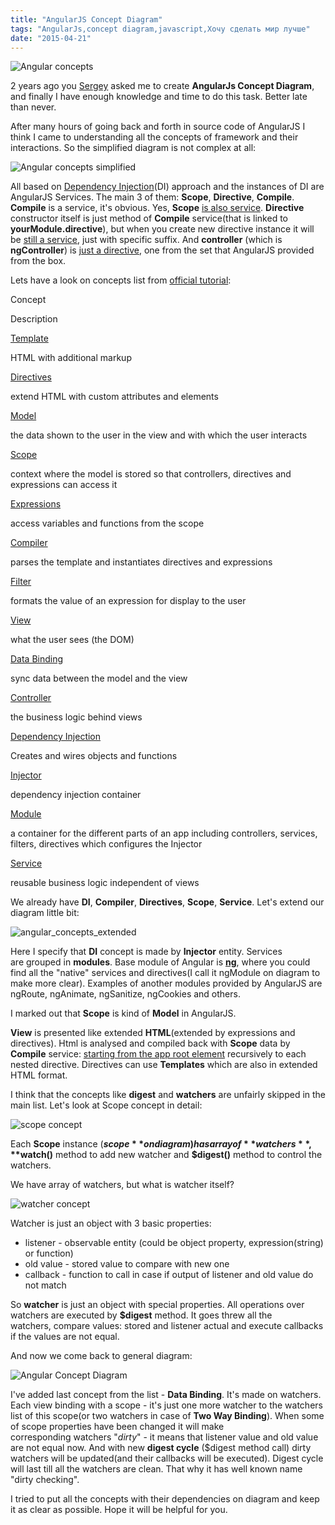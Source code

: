 ```yaml
---
title: "AngularJS Concept Diagram"
tags: "AngularJs,concept diagram,javascript,Хочу сделать мир лучше"
date: "2015-04-21"
---
```


![Angular concepts](images/8A1копирование.png)

2 years ago you [Sergey](http://www.ilinsky.com/ "http://www.ilinsky.com/") asked me to create **AngularJs Concept Diagram**, and finally I have enough knowledge and time to do this task. Better late than never.

After many hours of going back and forth in source code of AngularJS I think I came to understanding all the concepts of framework and their interactions. So the simplified diagram is not complex at all:

![Angular concepts simplified](images/page11.png)

All based on [Dependency Injection](http://en.wikipedia.org/wiki/Dependency_injection "wiki")(DI) approach and the instances of DI are AngularJS Services. The main 3 of them: **Scope**, **Directive**, **Compile**. **Compile** is a service, it's obvious. Yes, **Scope** [is also service](https://github.com/angular/angular.js/blob/master/src/ng/rootScope.js#L70 "github"). **Directive** constructor itself is just method of **Compile** service(that is linked to **yourModule.directive**), but when you create new directive instance it will be [still a service](https://github.com/angular/angular.js/blob/master/src/ng/compile.js#L829 "github"), just with specific suffix. And **controller** (which is **ngController**) is [just a directive](https://github.com/angular/angular.js/blob/master/src/ng/directive/ngController.js#L229 "github.com"), one from the set that AngularJS provided from the box.

Lets have a look on concepts list from [official tutorial](https://docs.angularjs.org/guide/concepts):

Concept

Description

[Template](https://docs.angularjs.org/guide/concepts#template)

HTML with additional markup

[Directives](https://docs.angularjs.org/guide/concepts#directive)

extend HTML with custom attributes and elements

[Model](https://docs.angularjs.org/guide/concepts#model)

the data shown to the user in the view and with which the user interacts

[Scope](https://docs.angularjs.org/guide/concepts#scope)

context where the model is stored so that controllers, directives and expressions can access it

[Expressions](https://docs.angularjs.org/guide/concepts#expression)

access variables and functions from the scope

[Compiler](https://docs.angularjs.org/guide/concepts#compiler)

parses the template and instantiates directives and expressions

[Filter](https://docs.angularjs.org/guide/concepts#filter)

formats the value of an expression for display to the user

[View](https://docs.angularjs.org/guide/concepts#view)

what the user sees (the DOM)

[Data Binding](https://docs.angularjs.org/guide/concepts#databinding)

sync data between the model and the view

[Controller](https://docs.angularjs.org/guide/concepts#controller)

the business logic behind views

[Dependency Injection](https://docs.angularjs.org/guide/concepts#di)

Creates and wires objects and functions

[Injector](https://docs.angularjs.org/guide/concepts#injector)

dependency injection container

[Module](https://docs.angularjs.org/guide/concepts#module)

a container for the different parts of an app including controllers, services, filters, directives which configures the Injector

[Service](https://docs.angularjs.org/guide/concepts#service)

reusable business logic independent of views

We already have **DI**, **Compiler**, **Directives**, **Scope**, **Service**. Let's extend our diagram little bit:

![angular_concepts_extended](images/page1_extended1.png)

Here I specify that **DI** concept is made by **Injector** entity. Services are grouped in **modules**. Base module of Angular is **[ng](https://github.com/angular/angular.js/tree/master/src/ng "github")**, where you could find all the "native" services and directives(I call it ngModule on diagram to make more clear). Examples of another modules provided by AngularJS are ngRoute, ngAnimate, ngSanitize, ngCookies and others.

I marked out that **Scope** is kind of **Model** in AngularJS.

**View** is presented like extended **HTML**(extended by expressions and directives). Html is analysed and compiled back with **Scope** data by **Compile** service: [starting from the app root element](https://github.com/angular/angular.js/blob/master/src/Angular.js#L1515 "github") recursively to each nested directive. Directives can use **Templates** which are also in extended HTML format.

I think that the concepts like **digest** and **watchers** are unfairly skipped in the main list. Let's look at Scope concept in detail:

![scope concept](images/scope.png)

Each **Scope** instance (**$scope** on diagram) has array of **watchers**, **$watch()** method to add new watcher and **$digest()** method to control the watchers.

We have array of watchers, but what is watcher itself?

![watcher concept](images/watcher.png)

Watcher is just an object with 3 basic properties:

- listener - observable entity (could be object property, expression(string) or function)
- old value - stored value to compare with new one
- callback - function to call in case if output of listener and old value do not match

So **watcher** is just an object with special properties. All operations over watchers are executed by **$digest** method. It goes threw all the watchers, compare values: stored and listener actual and execute callbacks if the values are not equal.

And now we come back to general diagram:

![Angular Concept Diagram](images/page1_extended22.png)

I've added last concept from the list - **Data Binding**. It's made on watchers. Each view binding with a scope - it's just one more watcher to the watchers list of this scope(or two watchers in case of **Two Way Binding**). When some of scope properties have been changed it will make corresponding watchers "_dirty_" - it means that listener value and old value are not equal now. And with new **digest cycle** ($digest method call) dirty watchers will be updated(and their callbacks will be executed). Digest cycle will last till all the watchers are clean. That why it has well known name "dirty checking".

I tried to put all the concepts with their dependencies on diagram and keep it as clear as possible. Hope it will be helpful for you.
